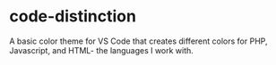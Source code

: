 # code-distinction

A basic color theme for VS Code that creates different colors for PHP, Javascript, and HTML- the languages I work with.
